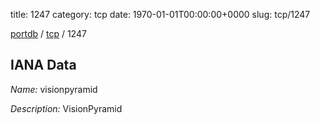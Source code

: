 title: 1247
category: tcp
date: 1970-01-01T00:00:00+0000
slug: tcp/1247

[portdb](/) / [tcp](/category/tcp.html) / 1247


## IANA Data

_Name:_ visionpyramid

_Description:_ VisionPyramid

